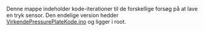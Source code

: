 Denne mappe indeholder kode-iterationer til de forskellige forsøg på at lave en tryk sensor. 
Den endelige version hedder [VirkendePressurePlateKode.ino](https://github.com/EmilIngiGun/DDU-projekt-2/blob/main/VirkendePressurePlateKode.ino) og ligger i root.
